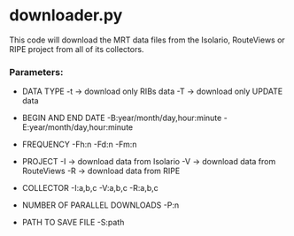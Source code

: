 # downloader.py

This code will download the MRT data files from the Isolario, RouteViews or RIPE project from all of its collectors.

### Parameters:

* DATA TYPE
-t -> download only RIBs data
-T -> download only UPDATE data

* BEGIN AND END DATE
-B:year/month/day,hour:minute
-E:year/month/day,hour:minute

* FREQUENCY
-Fh:n
-Fd:n
-Fm:n

* PROJECT
-I -> download data from Isolario
-V -> download data from RouteViews
-R -> download data from RIPE

* COLLECTOR
-I:a,b,c
-V:a,b,c
-R:a,b,c

* NUMBER OF PARALLEL DOWNLOADS
-P:n

* PATH TO SAVE FILE
-S:path
